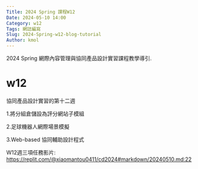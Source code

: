 ```yaml
---
Title: 2024 Spring 課程W12
Date: 2024-05-10 14:00
Category: w12
Tags: 網誌編寫
Slug: 2024-Spring-w12-blog-tutorial
Author: kmol
---
```


2024 Spring 網際內容管理與協同產品設計實習課程教學導引.

<!-- PELICAN_END_SUMMARY -->
# w12
協同產品設計實習的第十二週

1.將分組倉儲設為評分網站子模組

2.足球機器人網際場景模擬

3.Web-based 協同輔助設計程式

W12週三項任務影片:
https://replit.com/@xiaomantou0411/cd2024#markdown/20240510.md:22
